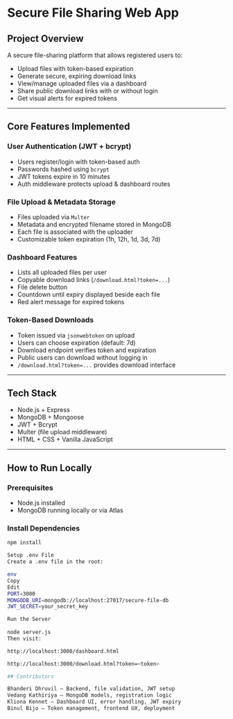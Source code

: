 #  Secure File Sharing Web App

##  Project Overview

A secure file-sharing platform that allows registered users to:
- Upload files with token-based expiration
- Generate secure, expiring download links
- View/manage uploaded files via a dashboard
- Share public download links with or without login
- Get visual alerts for expired tokens

---

##  Core Features Implemented

###  User Authentication (JWT + bcrypt)
- Users register/login with token-based auth
- Passwords hashed using `bcrypt`
- JWT tokens expire in 10 minutes
- Auth middleware protects upload & dashboard routes

###  File Upload & Metadata Storage
- Files uploaded via `Multer`
- Metadata and encrypted filename stored in MongoDB
- Each file is associated with the uploader
- Customizable token expiration (1h, 12h, 1d, 3d, 7d)

###  Dashboard Features
- Lists all uploaded files per user
- Copyable download links (`/download.html?token=...`)
- File delete button
- Countdown until expiry displayed beside each file
- Red alert message for expired tokens

### Token-Based Downloads
- Token issued via `jsonwebtoken` on upload
- Users can choose expiration (default: 7d)
- Download endpoint verifies token and expiration
- Public users can download without logging in
- `/download.html?token=...` provides download interface

---

## Tech Stack

- Node.js + Express
- MongoDB + Mongoose
- JWT + Bcrypt
- Multer (file upload middleware)
- HTML + CSS + Vanilla JavaScript

---

##  How to Run Locally

###  Prerequisites
- Node.js installed
- MongoDB running locally or via Atlas

###  Install Dependencies

```bash
npm install

Setup .env File
Create a .env file in the root:

env
Copy
Edit
PORT=3000
MONGODB_URI=mongodb://localhost:27017/secure-file-db
JWT_SECRET=your_secret_key

Run the Server
	
node server.js
Then visit:

http://localhost:3000/dashboard.html

http://localhost:3000/download.html?token=<token>

## Contributors

Bhanderi Dhruvil – Backend, file validation, JWT setup
Vedang Kathiriya – MongoDB models, registration logic
Kliona Kennet – Dashboard UI, error handling, JWT expiry
Binul Bijo – Token management, frontend UX, deployment